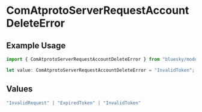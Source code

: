 # ComAtprotoServerRequestAccountDeleteError

## Example Usage

```typescript
import { ComAtprotoServerRequestAccountDeleteError } from "bluesky/models/errors";

let value: ComAtprotoServerRequestAccountDeleteError = "InvalidToken";
```

## Values

```typescript
"InvalidRequest" | "ExpiredToken" | "InvalidToken"
```